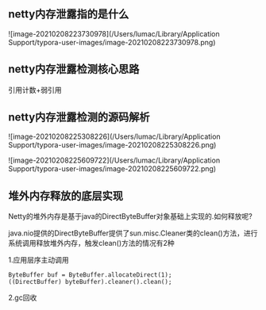 ## netty内存泄露指的是什么

![image-20210208223730978](/Users/lumac/Library/Application Support/typora-user-images/image-20210208223730978.png)

## netty内存泄露检测核心思路

引用计数+弱引用

## netty内存泄露检测的源码解析

![image-20210208225308226](/Users/lumac/Library/Application Support/typora-user-images/image-20210208225308226.png)

![image-20210208225609722](/Users/lumac/Library/Application Support/typora-user-images/image-20210208225609722.png)

## 堆外内存释放的底层实现

Netty的堆外内存是基于java的DirectByteBuffer对象基础上实现的.如何释放呢?

java.nio提供的DirectByteBuffer提供了sun.misc.Cleaner类的clean()方法，进行系统调用释放堆外内存，触发clean()方法的情况有2种

1.应用层序主动调用

```
ByteBuffer buf = ByteBuffer.allocateDirect(1);
((DirectBuffer) byteBuffer).cleaner().clean();
```

2.gc回收

